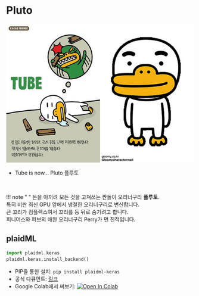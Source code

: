 # Pluto

![Tube](img/kakao_original/tube.jpg)

- Tube is now... Pluto 플루토

<br>

!!! note " "
    돈을 아끼려 모든 것을 고쳐쓰는 짠돌이 오리너구리 **플루토**.
    <br>
    특히 비싼 최신 GPU 앞에서 냉철한 오리너구리로 변신합니다.
    <br>
    큰 꼬리가 컴플렉스여서 꼬리를 등 뒤로 숨기려고 합니다.
    <br>
    피니어스와 퍼브의 애완 오리너구리 Perry가 먼 친척입니다.

## plaidML

```python
import plaidml.keras
plaidml.keras.install_backend()
```

- PIP을 통한 설치: ``` pip install plaidml-keras ```
- 공식 다큐먼트: [링크](https://plaidml.readthedocs.io/en/latest/)
- Google Colab에서 써보기: [![Open In Colab](https://colab.research.google.com/assets/colab-badge.svg)](https://colab.research.google.com/github/FeetCodingHommy/pypyo-friends/blob/master/jupyternotebooks/pluto.ipynb)